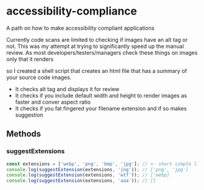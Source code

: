 # accessibility-compliance
A path on how to make accessibility compliant applications

Currently code scans are limited to checking if images have an alt tag or not.
This was my attempt at trying to significantly speed up the manual review.
As most developers/testers/managers check these things on images only that it renders

so I created a shell script that creates an html file that has a summary of your source code images.
- It checks alt tag and displays it for review
- It checks if you include default width and height to render images as faster and conver aspect ratio
- It checks if you fat fingered your filename extension and if so makes suggestion

## Methods

### suggestExtensions
```javascript
const extensions = ['webp', 'png', 'bmp', 'jpg']; // <- short simple list for example purposes
console.log(suggestExtension(extensions, 'jng')); // ['png', 'jpg']
console.log(suggestExtension(extensions, 'wtf')); // ['webp]
console.log(suggestExtension(extensions, 'aaa')); // []
```

